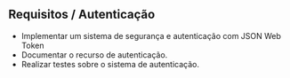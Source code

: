 ## Requisitos / Autenticação

- Implementar um sistema de segurança e autenticação com JSON Web Token
- Documentar o recurso de autenticação.
- Realizar testes sobre o sistema de autenticação.